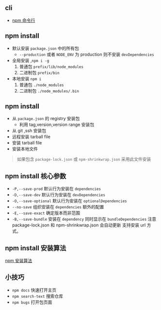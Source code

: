 ## cli 
* [npm 命令行](https://docs.npmjs.com/cli-documentation/)


## npm install
* 默认安装 `package.json` 中的所有包
  * `--production` 或者 `NODE_ENV` 为 production 则不安装 `devDependencies`
* 全局安装 ,`npm i -g`
  1. 普通包 `prefix/lib/node_modules`
  2. 二进制包 `prefix/bin`
* 本地安装 `npm i`
  1. 普通包 `./node_modules`
  2. 二进制包 `./node_modules/.bin`


## npm install 
* 从 `package.json` 的 registry 安装包
  * 利用 tag,version,version range 安装包
* 从 git ,ssh 安装包
* 远程安装 tarball file
* 安装 tarball file
* 安装本地文件
> 如果包含 `package-lock.json` 或 `npm-shrinkwrap.json` 采用此文件安装


## npm install 核心参数
* `-P,--save-prod` 默认行为安装在 `dependencies`
* `-D,--save-dev` 默认行为安装在 `devDependencies`
* `-O,--save-optional` 默认行为安装在 `optionalDependencies`
* `--no-save` 组织安装在 `dependencies` 
额外的配置
* `-E,--save-exact`  确定版本而非范围
* `-B,--save-bundle` 安装在 `dependency` 同时显示在 `bundleDependencies` 注意 package-lock.json 和 npm-shrinkwrap.json 会自动更新
支持安装 url 方式。


## npm install 安装算法
[npm 安装算法](https://docs.npmjs.com/cli/install#algorithm)



## 小技巧
* `npm docs` 快速打开主页
* `npm search-text` 搜索仓库
* `npm bugs` 打开包页面